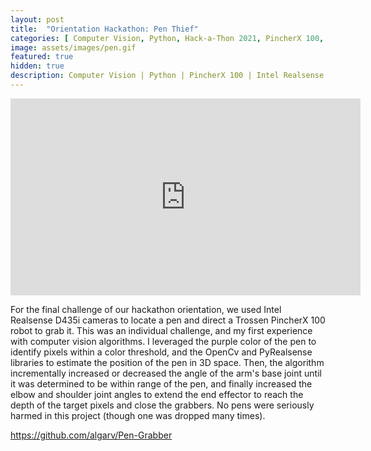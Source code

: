```yaml
---
layout: post
title:  "Orientation Hackathon: Pen Thief"
categories: [ Computer Vision, Python, Hack-a-Thon 2021, PincherX 100, Intel Realsense ]
image: assets/images/pen.gif
featured: true
hidden: true
description: Computer Vision | Python | PincherX 100 | Intel Realsense
---
```


<iframe width="560" height="315" src="https://www.youtube.com/embed/xA6W0VcwkKw" title="YouTube video player" frameborder="0" allow="accelerometer; autoplay; clipboard-write; encrypted-media; gyroscope; picture-in-picture" allowfullscreen></iframe>

For the final challenge of our hackathon orientation, we used Intel Realsense D435i cameras to locate a pen and direct a Trossen PincherX 100 robot to grab it. This was an individual challenge, and my first experience with computer vision algorithms. I leveraged the purple color of the pen to identify pixels within a color threshold, and the OpenCv and PyRealsense libraries to estimate the position of the pen in 3D space. Then, the algorithm incrementally increased or decreased the angle of the arm's base joint until it was determined to be within range of the pen, and finally increased the elbow and shoulder joint angles to extend the end effector to reach the depth of the target pixels and close the grabbers. No pens were seriously harmed in this project (though one was dropped many times).

https://github.com/algarv/Pen-Grabber